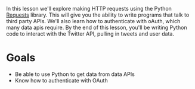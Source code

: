 <!-- 
author: Joe Turner
type: intro 
time: 7 hours
name: Communicating with the World
-->
In this lesson we'll explore making HTTP requests using the Python [Requests](http://docs.python-requests.org/en/latest/) library. This will give you the ability to write programs that talk to third party APIs. We'll also learn how to authenticate with oAuth, which many data apis require. By the end of this lesson, you'll be writing Python code to interact with the Twitter API, pulling in tweets and user data.

# Goals

-  Be able to use Python to get data from data APIs
-  Know how to authenticate with OAuth